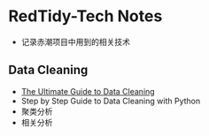 # RedTidy-Tech Notes

- 记录赤潮项目中用到的相关技术





## Data Cleaning

- [The Ultimate Guide to Data Cleaning](https://towardsdatascience.com/the-ultimate-guide-to-data-cleaning-3969843991d4)
- Step by Step Guide to Data Cleaning with Python
- 聚类分析
- 相关分析
